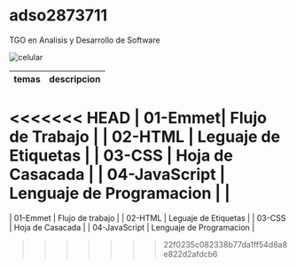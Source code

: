 # adso2873711
TGO en Analisis y Desarrollo de Software

![celular](https://encrypted-tbn0.gstatic.com/images?q=tbn:ANd9GcQhvvMjjbQYr85UJ4y5Oy6wvMO9QqqhyEs4Ew&usqp=CAU)

| temas | descripcion |
| ----- | ----------- |
<<<<<<< HEAD
| 01-Emmet| Flujo de Trabajo |
| 02-HTML | Leguaje de Etiquetas |
| 03-CSS | Hoja de Casacada |
| 04-JavaScript | Lenguaje de Programacion |
|
=======
| 01-Emmet | Flujo de trabajo |
| 02-HTML | Leguaje de Etiquetas |
| 03-CSS | Hoja de Casacada |
| 04-JavaScript | Lenguaje de Programacion |
>>>>>>> 22f0235c082338b77da1ff54d8a8e822d2afdcb6
